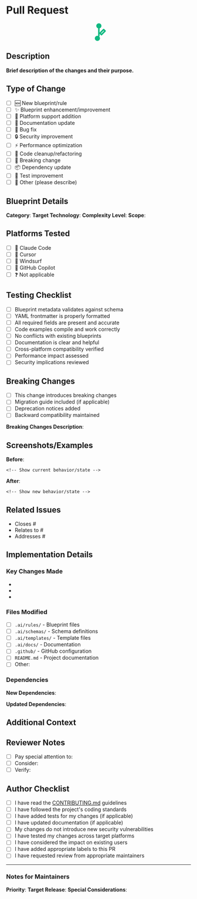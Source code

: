 # Pull Request

<div align="center">
  <svg width="48" height="48" viewBox="0 0 24 24" fill="none" xmlns="http://www.w3.org/2000/svg">
    <path d="M16 3.5C16 5.433 14.433 7 12.5 7C10.567 7 9 5.433 9 3.5C9 1.567 10.567 0 12.5 0C14.433 0 16 1.567 16 3.5Z" fill="#10b981"/>
    <path d="M7 20.5C7 18.567 8.567 17 10.5 17C12.433 17 14 18.567 14 20.5C14 22.433 12.433 24 10.5 24C8.567 24 7 22.433 7 20.5Z" fill="#10b981"/>
    <path d="M12.5 7V17" stroke="#10b981" stroke-width="2" stroke-linecap="round"/>
    <path d="M19 8.5L14 13.5L16 15.5L21 10.5L19 8.5Z" stroke="#10b981" stroke-width="2" stroke-linecap="round" stroke-linejoin="round"/>
  </svg>
</div>

## Description

**Brief description of the changes and their purpose.**

<!-- Provide a clear and concise description of what this PR does -->

## Type of Change

<!-- Mark the relevant option with an 'x' -->

- [ ] 🆕 New blueprint/rule
- [ ] ✨ Blueprint enhancement/improvement  
- [ ] 🔧 Platform support addition
- [ ] 📝 Documentation update
- [ ] 🐛 Bug fix
- [ ] 🔒 Security improvement
- [ ] ⚡ Performance optimization
- [ ] 🧹 Code cleanup/refactoring
- [ ] 🔄 Breaking change
- [ ] 📦 Dependency update
- [ ] 🧪 Test improvement
- [ ] 🚀 Other (please describe)

## Blueprint Details

<!-- Fill out if this PR adds or modifies blueprints -->

**Category**: <!-- core/languages/technologies/stacks/tasks/assistants/tools -->
**Target Technology**: <!-- e.g., React 19, TypeScript, Next.js -->
**Complexity Level**: <!-- simple/medium/complex -->
**Scope**: <!-- system/project/component/file -->

## Platforms Tested

<!-- Mark the platforms you've tested this change with -->

- [ ] 🤖 Claude Code
- [ ] 🎯 Cursor  
- [ ] 🌊 Windsurf
- [ ] 🐙 GitHub Copilot
- [ ] ❓ Not applicable

## Testing Checklist

<!-- Mark completed items with 'x' -->

- [ ] Blueprint metadata validates against schema
- [ ] YAML frontmatter is properly formatted
- [ ] All required fields are present and accurate
- [ ] Code examples compile and work correctly
- [ ] No conflicts with existing blueprints
- [ ] Documentation is clear and helpful
- [ ] Cross-platform compatibility verified
- [ ] Performance impact assessed
- [ ] Security implications reviewed

## Breaking Changes

<!-- If this introduces breaking changes, describe them here -->

- [ ] This change introduces breaking changes
- [ ] Migration guide included (if applicable)
- [ ] Deprecation notices added
- [ ] Backward compatibility maintained

**Breaking Changes Description**:
<!-- Describe any breaking changes and migration steps -->

## Screenshots/Examples

<!-- If applicable, add screenshots or code examples -->

**Before**:
```
<!-- Show current behavior/state -->
```

**After**:
```  
<!-- Show new behavior/state -->
```

## Related Issues

<!-- Link any related issues -->

- Closes #<!-- issue number -->
- Relates to #<!-- issue number -->
- Addresses #<!-- issue number -->

## Implementation Details

<!-- Provide technical details about the implementation -->

### Key Changes Made

- <!-- List significant changes -->
- <!-- Include architectural decisions -->
- <!-- Mention any trade-offs -->

### Files Modified

- [ ] `.ai/rules/` - Blueprint files
- [ ] `.ai/schemas/` - Schema definitions  
- [ ] `.ai/templates/` - Template files
- [ ] `.ai/docs/` - Documentation
- [ ] `.github/` - GitHub configuration
- [ ] `README.md` - Project documentation
- [ ] Other: <!-- specify -->

### Dependencies

**New Dependencies**:
<!-- List any new dependencies added -->

**Updated Dependencies**:
<!-- List any dependencies updated -->

## Additional Context

<!-- Add any other context, implementation notes, or special considerations -->

## Reviewer Notes

<!-- Any specific areas you'd like reviewers to focus on -->

- [ ] Pay special attention to: <!-- specific areas -->
- [ ] Consider: <!-- considerations for reviewers -->
- [ ] Verify: <!-- specific verification requests -->

## Author Checklist

<!-- Complete before requesting review -->

- [ ] I have read the [CONTRIBUTING.md](../CONTRIBUTING.md) guidelines
- [ ] I have followed the project's coding standards
- [ ] I have added tests for my changes (if applicable)
- [ ] I have updated documentation (if applicable)
- [ ] My changes do not introduce new security vulnerabilities
- [ ] I have tested my changes across target platforms
- [ ] I have considered the impact on existing users
- [ ] I have added appropriate labels to this PR
- [ ] I have requested review from appropriate maintainers

---

### Notes for Maintainers

<!-- Internal notes for maintainers (optional) -->

**Priority**: <!-- high/medium/low -->
**Target Release**: <!-- next/future/unscheduled -->
**Special Considerations**: <!-- any special handling needed -->
